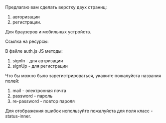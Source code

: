 Предлагаю вам сделать верстку двух страниц:
1. авторизации 
2. регистрации.

Для браузеров и мобильных устройств.

Ссылка на ресурсы:


В файле auth.js JS методы:
1. signIn - для автризации
2. signUp - для регистрации


Что бы можно было зарегистрироваться, укажите пожалуйста названия полей:
1. mail - электронная почта
2. password - пароль
3. re-password - повтор пароля

Для отображения ошибок используйте пожалуйста для поля класс - status-inner.